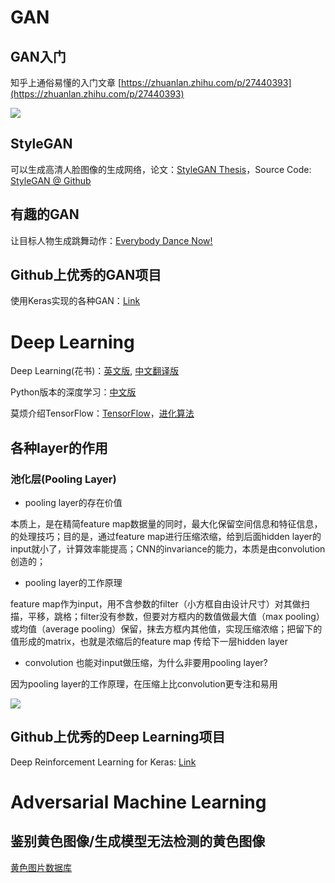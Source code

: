 # GAN

## GAN入门

知乎上通俗易懂的入门文章 [https://zhuanlan.zhihu.com/p/27440393](https://zhuanlan.zhihu.com/p/27440393)

![](https://pic2.zhimg.com/80/v2-7319eab235d83fe971fb769f62cbb15d_hd.png)

## StyleGAN

可以生成高清人脸图像的生成网络，论文：[StyleGAN Thesis](https://arxiv.org/pdf/1812.04948.pdf)，Source Code: [StyleGAN @ Github](https://github.com/NVlabs/stylegan)

## 有趣的GAN

让目标人物生成跳舞动作：[Everybody Dance Now!](https://twitter.com/hardmaru/status/1032762806796312576)

## Github上优秀的GAN项目

使用Keras实现的各种GAN：[Link](https://github.com/eriklindernoren/Keras-GAN)

# Deep Learning

Deep Learning(花书)：[英文版](http://www.deeplearningbook.org/), [中文翻译版](https://github.com/exacity/deeplearningbook-chinese)

Python版本的深度学习：[中文版](https://cnbeining.github.io/deep-learning-with-python-cn/)

莫烦介绍TensorFlow：[TensorFlow](https://morvanzhou.github.io/tutorials/machine-learning/tensorflow/)，[进化算法](https://morvanzhou.github.io/tutorials/machine-learning/evolutionary-algorithm/)

## 各种layer的作用

### 池化层(Pooling Layer)

- pooling layer的存在价值

本质上，是在精简feature map数据量的同时，最大化保留空间信息和特征信息，的处理技巧；目的是，通过feature map进行压缩浓缩，给到后面hidden layer的input就小了，计算效率能提高；CNN的invariance的能力，本质是由convolution创造的；

- pooling layer的工作原理

feature map作为input，用不含参数的filter（小方框自由设计尺寸）对其做扫描，平移，跳格；filter没有参数，但要对方框内的数值做最大值（max pooling）或均值（average pooling）保留，抹去方框内其他值，实现压缩浓缩；把留下的值形成的matrix，也就是浓缩后的feature map 传给下一层hidden layer

- convolution 也能对input做压缩，为什么非要用pooling layer?

因为pooling layer的工作原理，在压缩上比convolution更专注和易用

![](https://pic3.zhimg.com/80/v2-18dd32366cd7fc7a097c108832d7dad6_hd.jpg)

## Github上优秀的Deep Learning项目

Deep Reinforcement Learning for Keras: [Link](https://github.com/keras-rl/keras-rl)

# Adversarial Machine Learning

## 鉴别黄色图像/生成模型无法检测的黄色图像

[黄色图片数据库](https://github.com/alexkimxyz/nsfw_data_scrapper)
